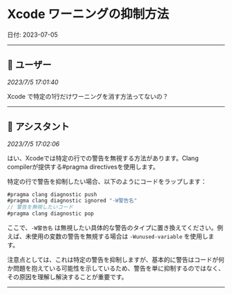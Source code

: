 # Xcode ワーニングの抑制方法

日付: 2023-07-05

---

## 👤 ユーザー
*2023/7/5 17:01:40*

Xcode で特定の1行だけワーニングを消す方法ってないの？

---

## 🤖 アシスタント
*2023/7/5 17:02:06*

はい、Xcodeでは特定の行での警告を無視する方法があります。Clang compilerが提供する#pragma directivesを使用します。

特定の行で警告を抑制したい場合、以下のようにコードをラップします：

```swift
#pragma clang diagnostic push
#pragma clang diagnostic ignored "-W警告名"
// 警告を無視したいコード
#pragma clang diagnostic pop
```

ここで、`-W警告名` は無視したい具体的な警告のタイプに置き換えてください。例えば、未使用の変数の警告を無規する場合は `-Wunused-variable` を使用します。

注意点としては、これは特定の警告を抑制しますが、基本的に警告はコードが何か問題を抱えている可能性を示しているため、警告を単に抑制するのではなく、その原因を理解し解決することが重要です。

---
